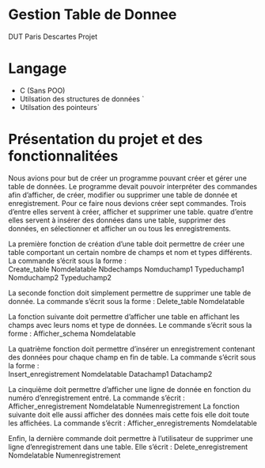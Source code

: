 # Gestion Table de Donnee
DUT Paris Descartes Projet 
# Langage
* C (Sans POO)
 * Utilsation des structures de données `
 *  Utilsation des  pointeurs`
# Présentation du projet et des fonctionnalitées
Nous avions pour but de créer un programme pouvant créer et gérer une table de données. Le programme devait pouvoir interpréter des commandes afin d’afficher, de créer, modifier ou supprimer une table de donnée et enregistrement. Pour ce faire nous devions créer sept commandes. Trois d’entre elles servent à créer, afficher et supprimer une table. quatre d’entre elles servent à insérer des données dans une table, supprimer des données, en sélectionner et afficher un ou tous les enregistrements. 


La première fonction de création d’une table doit permettre de créer une table comportant un certain nombre de champs et nom et types différents. La commande s’écrit sous la forme :                  
 Create_table Nomdelatable Nbdechamps Nomduchamp1 Typeduchamp1 Nomduchamp2 Typeduchamp2

La seconde fonction doit simplement permettre de supprimer une table de donnée. La commande s’écrit sous la forme :
Delete_table Nomdelatable

La fonction suivante doit permettre d’afficher une table en affichant les champs avec leurs noms et type de données. Le commande s’écrit sous la forme :
Afficher_schema Nomdelatable

La quatrième fonction doit permettre d’insérer un enregistrement contenant des données pour chaque champ en fin de table. La commande s’écrit sous la forme :                         
Insert_enregistrement Nomdelatable Datachamp1 Datachamp2

La cinquième doit permettre d’afficher une ligne de donnée en fonction du numéro d’enregistrement entré. La commande s’écrit :                                                            Afficher_enregistrement Nomdelatable Numenregistrement
La fonction suivante doit elle aussi afficher des données mais cette fois elle doit toute les affichées. La commande s’écrit : Afficher_enregistrements Nomdelatable

Enfin, la dernière commande doit permettre à l’utilisateur de supprimer une ligne d’enregistrement dans une table. Elle s’écrit : Delete_enregistrement Nomdelatable Numenregistrement
